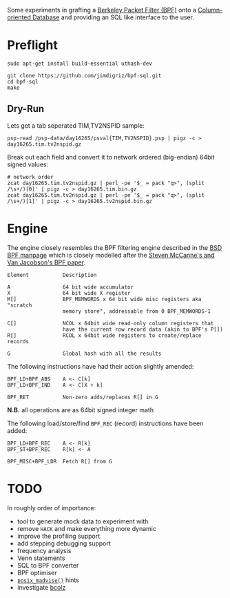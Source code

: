 Some experiments in grafting a [Berkeley Packet Filter (BPF)](http://en.wikipedia.org/wiki/Berkeley_Packet_Filter) onto a [Column-oriented Database](http://en.wikipedia.org/wiki/Column-oriented_DBMS) and providing an SQL like interface to the user.

# Preflight

    sudo apt-get install build-essential uthash-dev
    
    git clone https://github.com/jimdigriz/bpf-sql.git
    cd bpf-sql
    make

## Dry-Run

Lets get a tab seperated TIM,TV2NSPID sample:

    psp-read /psp-data/day16265/psval{TIM,TV2NSPID}.psp | pigz -c > day16265.tim.tv2nspid.gz

Break out each field and convert it to network ordered (big-endian) 64bit signed values:

    # network order
    zcat day16265.tim.tv2nspid.gz | perl -pe '$_ = pack "q>", (split /\s+/)[0]' | pigz -c > day16265.tim.bin.gz
    zcat day16265.tim.tv2nspid.gz | perl -pe '$_ = pack "q>", (split /\s+/)[1]' | pigz -c > day16265.tv2nspid.bin.gz

# Engine

The engine closely resembles the BPF filtering engine described in the [BSD BPF manpage](http://www.freebsd.org/cgi/man.cgi?bpf(4)) which is closely modelled after the [Steven McCanne's and Van Jacobson's BPF paper](http://usenix.org/publications/library/proceedings/sd93/mccanne.pdf).

    Element           Description

    A                 64 bit wide accumulator
    X                 64 bit wide X register
    M[]               BPF_MEMWORDS x 64 bit wide misc registers aka "scratch
                      memory store", addressable from 0 BPF_MEMWORDS-1
    
    C[]               NCOL x 64bit wide read-only column registers that
                      have the current row record data (akin to BPF's P[])
    R[]               RCOL x 64bit wide registers to create/replace records

    G                 Global hash with all the results

The following instructions have had their action slightly amended:

    BPF_LD+BPF_ABS    A <- C[k]
    BPF_LD+BPF_IND    A <- C[X + k]

    BPF_RET           Non-zero adds/replaces R[] in G

**N.B.** all operations are as 64bit signed integer math

The following load/store/find `BPF_REC` (record) instructions have been added:

    BPF_LD+BPF_REC    A <- R[k]
    BPF_ST+BPF_REC    R[k] <- A

    BPF_MISC+BPF_LDR  Fetch R[] from G

# TODO

In roughly order of importance:

 * tool to generate mock data to experiment with
 * remove `HACK` and make everything more dynamic
 * improve the profiling support
 * add stepping debugging support
 * frequency analysis
 * Venn statements
 * SQL to BPF converter
 * BPF optimiser
 * [`posix_madvise()`](http://www.freebsd.org/cgi/man.cgi?posix_madvise(2)) hints
 * investigate [bcolz](https://github.com/Blosc/bcolz)
